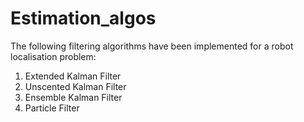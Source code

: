 # Estimation_algos
The following filtering algorithms have been implemented for a robot localisation problem:
1) Extended Kalman Filter
2) Unscented Kalman Filter
3) Ensemble Kalman Filter
4) Particle Filter


